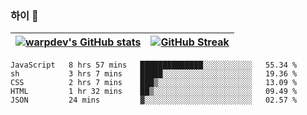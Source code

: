 
### 하이 👋
[![warpdev's GitHub stats](https://github-readme-stats.vercel.app/api?username=warpdev&show_icons=true&theme=vue-dark)](#) |[![GitHub Streak](https://github-readme-streak-stats.herokuapp.com/?user=warpdev&theme=dark)](#)
--- | --- |
<!--START_SECTION:waka-->
```text
JavaScript   8 hrs 57 mins   ██████████████░░░░░░░░░░░   55.34 % 
sh           3 hrs 7 mins    █████░░░░░░░░░░░░░░░░░░░░   19.36 % 
CSS          2 hrs 7 mins    ███▒░░░░░░░░░░░░░░░░░░░░░   13.09 % 
HTML         1 hr 32 mins    ██▒░░░░░░░░░░░░░░░░░░░░░░   09.49 % 
JSON         24 mins         ▓░░░░░░░░░░░░░░░░░░░░░░░░   02.57 % 
```
<!--END_SECTION:waka-->

<!--
**warpdev/warpdev** is a ✨ _special_ ✨ repository because its `README.md` (this file) appears on your GitHub profile.

Here are some ideas to get you started:

- 🔭 I’m currently working on ...
- 🌱 I’m currently learning ...
- 👯 I’m looking to collaborate on ...
- 🤔 I’m looking for help with ...
- 💬 Ask me about ...
- 📫 How to reach me: ...
- 😄 Pronouns: ...
- ⚡ Fun fact: ...
-->
